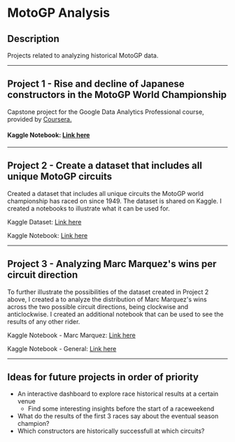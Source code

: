# MotoGP Analysis

## Description
Projects related to analyzing historical MotoGP data.

----------
## Project 1 - Rise and decline of Japanese constructors in the MotoGP World Championship

Capstone project for the Google Data Analytics Professional course, provided by [Coursera.](https://www.coursera.org/professional-certificates/google-data-analytics)

#### Kaggle Notebook: [Link here](https://www.kaggle.com/code/mikeenting/motogp-rise-and-decline-of-japanese-constructors)

----------
## Project 2 - Create a dataset that includes all unique MotoGP circuits

Created a dataset that includes all unique circuits the MotoGP world championship has raced on since 1949. The dataset is shared on Kaggle. I created a notebooks to illustrate what it can be used for.

Kaggle Dataset: [Link here](https://www.kaggle.com/datasets/mikeenting/motogp-circuits)

Kaggle Notebook: [Link here](https://www.kaggle.com/code/mikeenting/motogp-circuits-example-notebook)

----------
## Project 3 - Analyzing Marc Marquez's wins per circuit direction

To further illustrate the possibilities of the dataset created in Project 2 above, I created a to analyze the distribution of Marc Marquez's wins across the two possible circuit directions, being clockwise and anticlockwise. I created an additional notebook that can be used to see the results of any other rider.

Kaggle Notebook - Marc Marquez: [Link here](https://www.kaggle.com/code/mikeenting/marc-marquez-wins-per-circuit-direction)

Kaggle Notebook - General: [Link here](https://www.kaggle.com/code/mikeenting/motogp-rider-wins-per-circuit-direction#Introduction)

----------

## Ideas for future projects in order of priority
* An interactive dashboard to explore race historical results at a certain venue 
  - Find some interesting insights before the start of a raceweekend
* What do the results of the first 3 races say about the eventual season champion?
* Which constructors are historically successfull at which circuits?